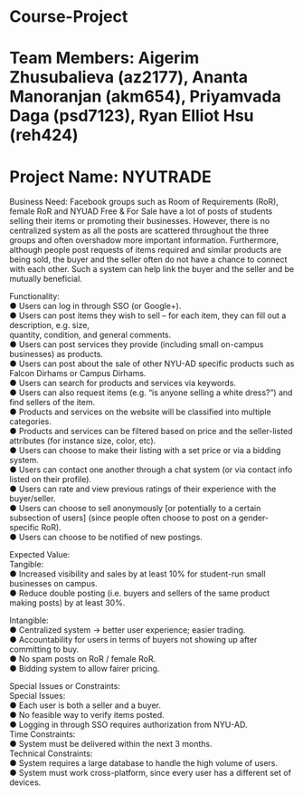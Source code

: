# Course-Project
# Team Members: Aigerim Zhusubalieva (az2177), Ananta Manoranjan (akm654), Priyamvada Daga (psd7123), Ryan Elliot Hsu (reh424)

# Project Name: NYUTRADE

Business Need:
Facebook groups such as Room of Requirements (RoR), female RoR and NYUAD Free & For Sale have
a lot of posts of students selling their items or promoting their businesses. However, there is no
centralized system as all the posts are scattered throughout the three groups and often overshadow more
important information. Furthermore, although people post requests of items required and similar products
are being sold, the buyer and the seller often do not have a chance to connect with each other. Such a
system can help link the buyer and the seller and be mutually beneficial.
 
Functionality:\
● Users can log in through SSO (or Google+).\
● Users can post items they wish to sell – for each item, they can fill out a description, e.g. size,\
quantity, condition, and general comments.\
● Users can post services they provide (including small on-campus businesses) as products.\
● Users can post about the sale of other NYU-AD specific products such as Falcon Dirhams or Campus Dirhams.\
● Users can search for products and services via keywords.\
● Users can also request items (e.g. “is anyone selling a white dress?”) and find sellers of the item.\
● Products and services on the website will be classified into multiple categories.\
● Products and services can be filtered based on price and the seller-listed attributes (for instance size, color, etc).\
● Users can choose to make their listing with a set price or via a bidding system.\
● Users can contact one another through a chat system (or via contact info listed on their profile).\
● Users can rate and view previous ratings of their experience with the buyer/seller.\
● Users can choose to sell anonymously [or potentially to a certain subsection of users] (since people often choose to post on a gender-specific RoR).\
● Users can choose to be notified of new postings.

Expected Value:\
Tangible:\
● Increased visibility and sales by at least 10% for student-run small businesses on campus.\
● Reduce double posting (i.e. buyers and sellers of the same product making posts) by at least 30%.

Intangible:\
● Centralized system → better user experience; easier trading.\
● Accountability for users in terms of buyers not showing up after committing to buy.\
● No spam posts on RoR / female RoR.\
● Bidding system to allow fairer pricing.

Special Issues or Constraints:\
Special Issues:\
● Each user is both a seller and a buyer.\
● No feasible way to verify items posted.\
● Logging in through SSO requires authorization from NYU-AD.\
Time Constraints:\
● System must be delivered within the next 3 months.\
Technical Constraints:\
● System requires a large database to handle the high volume of users.\
● System must work cross-platform, since every user has a different set of devices.
